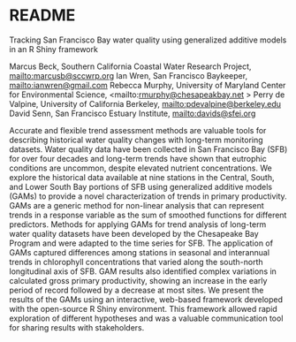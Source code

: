 # README

Tracking San Francisco Bay water quality using generalized additive models in an R Shiny framework

Marcus Beck, Southern California Coastal Water Research Project, <mailto:marcusb@sccwrp.org>
Ian Wren, San Francisco Baykeeper, <mailto:ianwren@gmail.com>
Rebecca Murphy, University of Maryland Center for Environmental Science, <mailto:rmurphy@chesapeakbay.net >
Perry de Valpine, University of California Berkeley, <mailto:pdevalpine@berkeley.edu>
David Senn, San Francisco Estuary Institute, <mailto:davids@sfei.org>

Accurate and flexible trend assessment methods are valuable tools for describing historical water quality changes with long-term monitoring datasets.  Water quality data have been collected in San Francisco Bay (SFB) for over four decades and long-term trends have shown that eutrophic conditions are uncommon, despite elevated nutrient concentrations.  We explore the historical data available at nine stations in the Central, South, and Lower South Bay portions of SFB using generalized additive models (GAMs) to provide a novel characterization of trends in primary productivity.  GAMs are a generic method for non-linear analysis that can represent trends in a response variable as the sum of smoothed functions for different predictors.  Methods for applying GAMs for trend analysis of long-term water quality datasets have been developed by the Chesapeake Bay Program and were adapted to the time series for SFB.  The application of GAMs captured differences among stations in seasonal and interannual trends in chlorophyll concentrations that varied along the south-north longitudinal axis of SFB.  GAM results also identified complex variations in calculated gross primary productivity, showing an increase in the early period of record followed by a decrease at most sites.  We present the results of the GAMs using an interactive, web-based framework developed with the open-source R Shiny environment.  This framework allowed rapid exploration of different hypotheses and was a valuable communication tool for sharing results with stakeholders.
